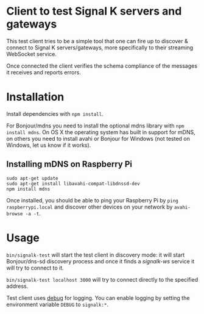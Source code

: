 # Client to test Signal K servers and gateways

This test client tries to be a simple tool that one can fire up to discover & connect to Signal K servers/gateways, more specifically to their streaming WebSocket service.

Once connected the client verifies the schema compliance of the messages it receives and reports errors.

# Installation

Install dependencies with `npm install`.

For Bonjour/mdns you need to install the optional mdns library with `npm install mdns`. On OS X the operating system has built in support for mDNS, on others you need to install avahi or Bonjour for Windows (not tested on Windows, let us know if it works).

## Installing mDNS on Raspberry Pi
```
sudo apt-get update
sudo apt-get install libavahi-compat-libdnssd-dev
npm install mdns
```

Once installed, you should be able to ping your Raspberry Pi by `ping raspberrypi.local` and discover other devices on your network by `avahi-browse -a -t`.

# Usage

`bin/signalk-test` will start the test client in discovery mode: it will start Bonjour/dns-sd discovery process and once it finds a _signalk-ws_ service it will try to connect to it.

`bin/signalk-test localhost 3000` will try to connect directly to the specified address.

Test client uses [debug](https://www.npmjs.com/package/debug) for logging. You can enable logging by setting the environment variable `DEBUG` to `signalk:*`.
